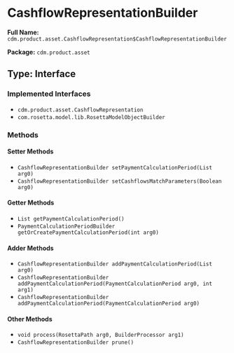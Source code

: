 # CashflowRepresentationBuilder

**Full Name:** `cdm.product.asset.CashflowRepresentation$CashflowRepresentationBuilder`

**Package:** `cdm.product.asset`

## Type: Interface

### Implemented Interfaces

- `cdm.product.asset.CashflowRepresentation`
- `com.rosetta.model.lib.RosettaModelObjectBuilder`

### Methods

#### Setter Methods

- `CashflowRepresentationBuilder setPaymentCalculationPeriod(List arg0)`
- `CashflowRepresentationBuilder setCashflowsMatchParameters(Boolean arg0)`

#### Getter Methods

- `List getPaymentCalculationPeriod()`
- `PaymentCalculationPeriodBuilder getOrCreatePaymentCalculationPeriod(int arg0)`

#### Adder Methods

- `CashflowRepresentationBuilder addPaymentCalculationPeriod(List arg0)`
- `CashflowRepresentationBuilder addPaymentCalculationPeriod(PaymentCalculationPeriod arg0, int arg1)`
- `CashflowRepresentationBuilder addPaymentCalculationPeriod(PaymentCalculationPeriod arg0)`

#### Other Methods

- `void process(RosettaPath arg0, BuilderProcessor arg1)`
- `CashflowRepresentationBuilder prune()`

